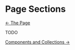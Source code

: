 # Page Sections

[&larr; The Page](./page.md)

TODO

[Components and Collections &rarr;](./components-and-collections.md)

